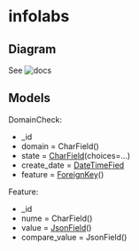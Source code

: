 # infolabs


## Diagram
See ![docs](docs/structure.png)

## Models

DomainCheck:
 * _id
 * domain = CharField()
 * state = [CharField](https://docs.djangoproject.com/en/1.11/ref/models/fields/#django.db.models.Field.choices)(choices=...)
 * create_date = [DateTimeFied](https://docs.djangoproject.com/en/1.11/ref/models/fields/#django.db.models.DateTimeField)
 * feature = [ForeignKey](https://docs.djangoproject.com/en/1.11/ref/models/fields/#django.db.models.ForeignKey)()
 
 
 Feature:
  * _id
  * nume = CharField()
  * value = [JsonField](https://docs.djangoproject.com/en/1.11/ref/contrib/postgres/fields/#django.contrib.postgres.fields.JSONField)()
  * compare_value = JsonField()
